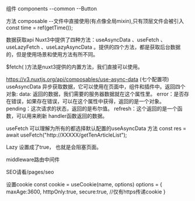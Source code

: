 <!--
 * @Author: cuizq
 * @Date: 2022-07-19 05:12:43
 * @LastEditors: cuizq cuizq@biyouxinli.com
 * @LastEditTime: 2022-07-28 23:25:10
 * @Description: 
-->
组件
components
  --common
    --Button
<CommonButton></CommonButton>


方法
composable
  --文件中直接使用(有点像全局mixin),只有顶层文件会被引入
  const time = ref(getTime());



数据获取api
Nuxt3中提供了四种方法：useAsyncData 、useFetch 、useLazyFetch 、useLazyAsyncData 。提供的四个方法，都是获取后台数据的，但是使用场景和使用方法有所不同。

$fetch( )方法是nuxt3提供的内置方法，我们直接可以使用。

https://v3.nuxtjs.org/api/composables/use-async-data  (七个配置项)
useAsyncData 异步获取数据，它可以使用在页面中，组件和插件中。返回四个对象:
data: 返回的数据，我们需要的服务器数据就在这个属性里。
error：是否存在错误，如果存在错误，可以在这个属性中获得，返回的是一个对象。
pending：这次请求的状态，返回的是布尔值。
refresh：这个返回的是一个函数，可以用来刷新 handler函数返回的数据。

useFetch 可以理解为所有的都选择默认配置的useAsyncData 方法
const res = await useFetch("http://XXXXX/getTenArticleList");

Lazy 设置成了true， 也就是会阻塞页面。



middleware路由中间件


SEO请看/pages/seo


设置cookie
const cookie = useCookie(name, options)
options = {
  maxAge:3600,
  htttpOnly:true,
  secure:true, //仅有https传递cookie
}